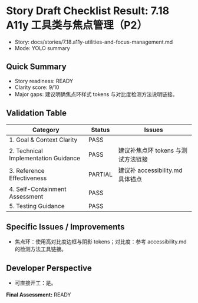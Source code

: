 # Story Draft Checklist Result: 7.18 A11y 工具类与焦点管理（P2）

- Story: docs/stories/7.18.a11y-utilities-and-focus-management.md
- Mode: YOLO summary

## Quick Summary
- Story readiness: READY
- Clarity score: 9/10
- Major gaps: 建议明确焦点环样式 tokens 与对比度检测方法说明链接。

## Validation Table
| Category                             | Status   | Issues |
| ------------------------------------ | -------- | ------ |
| 1. Goal & Context Clarity            | PASS     |        |
| 2. Technical Implementation Guidance | PASS     | 建议补焦点环 tokens 与测试方法链接 |
| 3. Reference Effectiveness           | PARTIAL  | 建议补 accessibility.md 具体锚点 |
| 4. Self-Containment Assessment       | PASS     |        |
| 5. Testing Guidance                  | PASS     |        |

## Specific Issues / Improvements
- 焦点环：使用高对比度边框与阴影 tokens；对比度：参考 accessibility.md 的检测方法工具链接。

## Developer Perspective
- 可直接开工：是。

**Final Assessment:** READY

